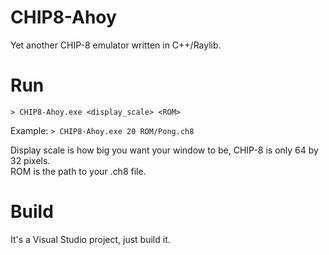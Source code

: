 # CHIP8-Ahoy
Yet another CHIP-8 emulator written in C++/Raylib.

# Run
`> CHIP8-Ahoy.exe <display_scale> <ROM>`  

Example: `> CHIP8-Ahoy.exe 20 ROM/Pong.ch8`  
  
Display scale is how big you want your window to be, CHIP-8 is only 64 by 32 pixels.  
ROM is the path to your .ch8 file.

# Build
It's a Visual Studio project, just build it.
